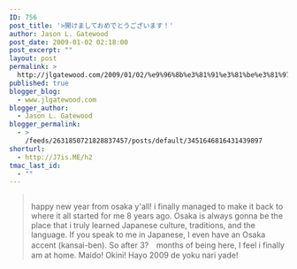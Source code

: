 ```yaml
---
ID: 756
post_title: '>開けましておめでとうございます！'
author: Jason L. Gatewood
post_date: 2009-01-02 02:18:00
post_excerpt: ""
layout: post
permalink: >
  http://jlgatewood.com/2009/01/02/%e9%96%8b%e3%81%91%e3%81%be%e3%81%97%e3%81%a6%e3%81%8a%e3%82%81%e3%81%a7%e3%81%a8%e3%81%86%e3%81%94%e3%81%96%e3%81%84%e3%81%be%e3%81%99%ef%bc%81/
published: true
blogger_blog:
  - www.jlgatewood.com
blogger_author:
  - Jason L. Gatewood
blogger_permalink:
  - >
    /feeds/2631850721828837457/posts/default/3451646816431439897
shorturl:
  - http://J7is.ME/h2
tmac_last_id:
  - ""
---
```

><p><a href="http://4.bp.blogspot.com/_ak7utSL2qJE/SVx8Vi4fQOI/AAAAAAAAARo/DmNP8iIoIh4/s1600-h/IMAG0159-709976.jpg"><img src="http://www.jlgatewood.com/wp-content/uploads/2010/10/IMAG0159-709976.jpg" border="0" alt="" id="BLOGGER_PHOTO_ID_5286236772208951522" /></a></p>happy new year from osaka y&#39;all!  i finally managed to make it back to where it all started for me 8 years ago.  Osaka is always gonna be the place that i truly learned Japanese culture, traditions, and the language.  If you speak to me in Japanese, I even have an Osaka accent (kansai-ben).  So after 3?　months of being here, I feel i finally am at home.  Maido!  Okini! Hayo 2009 de yoku nari yade!